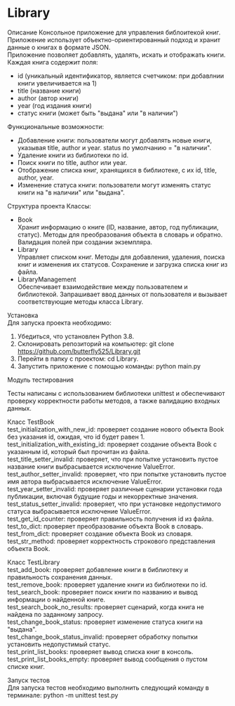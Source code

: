 # Library
Описание 
Консольное приложение для управления библоитекой книг. Приложение использует объектно-ориентированный подход и хранит данные о книгах в формате JSON.    
Приложение позволяет добавлять, удалять, искать и отображать книги.    
Каждая книга содержит поля:    
- id (уникальный идентификатор, является счетчиком: при добавлнии книги увеличивается на 1)
- title (название книги)
- author (автор книги)
- year (год издания книги)
- статус книги (может быть "выдана" или "в наличии")

Функциональные возможности:
- Добавление книги: пользователи могут добавлять новые книги, указывая title, author и year. status по умолчанию = "в наличии".
- Удаление книги из библиотеки по id.
- Поиск книги по title, author или year.
- Отображение списка книг, хранящихся в библиотеке, с их id, title, author, year.
- Изменение статуса книги: пользователи могут изменять статус книги на "в наличии" или "выдана".


Структура проекта
Классы:
- Book    
Хранит информацию о книге (ID, название, автор, год публикации, статус).
Методы для преобразования объекта в словарь и обратно.
Валидация полей при создании экземпляра.
- Library    
Управляет списком книг.
Методы для добавления, удаления, поиска книг и изменения их статусов.
Сохранение и загрузка списка книг из файла.
- LibraryManagement    
Обеспечивает взаимодействие между пользователем и библиотекой.
Запрашивает ввод данных от пользователя и вызывает соответствующие методы класса Library.


Установка    
Для запуска проекта необходимо:    
1) Убедиться, что установлен Python 3.8.    
2) Склонировать репозиторий на компьютер: git clone https://github.com/butterfly525/Library.git     
3) Перейти в папку с проектом: cd Library.   
4) Запустить приложение с помощью команды: python main.py    



Модуль тестирования

Тесты написаны с использованием библиотеки unittest и обеспечивают проверку корректности работы методов, а также валидацию входных данных.    

Класс TestBook    
test_initialization_with_new_id: проверяет создание нового объекта Book без указания id, ожидая, что id будет равен 1.    
test_initialization_with_existing_id: проверяет создание объекта Book с указанным id, который был прочитан из файла.    
test_title_setter_invalid: проверяет, что при попытке установить пустое название книги выбрасывается исключение ValueError.    
test_author_setter_invalid: проверяет, что при попытке установить пустое имя автора выбрасывается исключение ValueError.    
test_year_setter_invalid: проверяет различные сценарии установки года публикации, включая будущие годы и некорректные значения.    
test_status_setter_invalid: проверяет, что при установке недопустимого статуса выбрасывается исключение ValueError.    
test_get_id_counter: проверяет правильность получения id из файла.    
test_to_dict: проверяет преобразование объекта Book в словарь.    
test_from_dict: проверяет создание объекта Book из словаря.    
test_str_method: проверяет корректность строкового представления объекта Book.   
     

Класс TestLibrary    
test_add_book: проверяет добавление книги в библиотеку и правильность сохранения данных.    
test_remove_book: проверяет удаление книги из библиотеки по id.    
test_search_book: проверяет поиск книги по названию и вывод информации о найденной книге.    
test_search_book_no_results: проверяет сценарий, когда книга не найдена по заданному запросу.    
test_change_book_status: проверяет изменение статуса книги на "выдана".    
test_change_book_status_invalid: проверяет обработку попытки установить недопустимый статус.    
test_print_list_books: проверяет вывод списка книг в консоль.    
test_print_list_books_empty: проверяет вывод сообщения о пустом списке книг.    


Запуск тестов    
Для запуска тестов необходимо выполнить следующий команду в терминале: python -m unittest test.py
